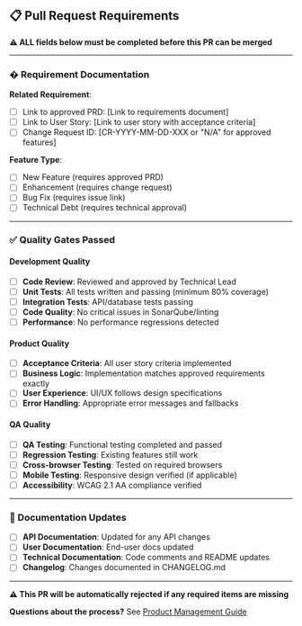 ## 📋 Pull Request Requirements

**⚠️ ALL fields below must be completed before this PR can be merged**

---

### � Requirement Documentation

**Related Requirement**: 
- [ ] Link to approved PRD: [Link to requirements document]
- [ ] Link to User Story: [Link to user story with acceptance criteria]  
- [ ] Change Request ID: [CR-YYYY-MM-DD-XXX or "N/A" for approved features]

**Feature Type**:
- [ ] New Feature (requires approved PRD)
- [ ] Enhancement (requires change request)
- [ ] Bug Fix (requires issue link)
- [ ] Technical Debt (requires technical approval)

---

### ✅ Quality Gates Passed

#### Development Quality
- [ ] **Code Review**: Reviewed and approved by Technical Lead
- [ ] **Unit Tests**: All tests written and passing (minimum 80% coverage)
- [ ] **Integration Tests**: API/database tests passing
- [ ] **Code Quality**: No critical issues in SonarQube/linting
- [ ] **Performance**: No performance regressions detected

#### Product Quality  
- [ ] **Acceptance Criteria**: All user story criteria implemented
- [ ] **Business Logic**: Implementation matches approved requirements exactly
- [ ] **User Experience**: UI/UX follows design specifications
- [ ] **Error Handling**: Appropriate error messages and fallbacks

#### QA Quality
- [ ] **QA Testing**: Functional testing completed and passed
- [ ] **Regression Testing**: Existing features still work
- [ ] **Cross-browser Testing**: Tested on required browsers
- [ ] **Mobile Testing**: Responsive design verified (if applicable)
- [ ] **Accessibility**: WCAG 2.1 AA compliance verified

---

### 📝 Documentation Updates

- [ ] **API Documentation**: Updated for any API changes
- [ ] **User Documentation**: End-user docs updated
- [ ] **Technical Documentation**: Code comments and README updates
- [ ] **Changelog**: Changes documented in CHANGELOG.md

---

**⚠️ This PR will be automatically rejected if any required items are missing**

**Questions about the process?** See [Product Management Guide](../product-management/README.md)